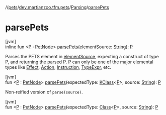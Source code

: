 //[pets](../../../index.md)/[dev.martianzoo.tfm.pets](../index.md)/[Parsing](index.md)/[parsePets](parse-pets.md)

# parsePets

[jvm]\
inline fun &lt;[P](parse-pets.md) : [PetNode](../../dev.martianzoo.tfm.pets.ast/-pet-node/index.md)&gt; [parsePets](parse-pets.md)(elementSource: [String](https://kotlinlang.org/api/latest/jvm/stdlib/kotlin/-string/index.html)): [P](parse-pets.md)

Parses the PETS element in [elementSource](parse-pets.md), expecting a construct of type [P](parse-pets.md), and returning the parsed [P](parse-pets.md). [P](parse-pets.md) can only be one of the major elemental types like [Effect](../../dev.martianzoo.tfm.pets.ast/-effect/index.md), [Action](../../dev.martianzoo.tfm.pets.ast/-action/index.md), [Instruction](../../dev.martianzoo.tfm.pets.ast/-instruction/index.md), [TypeExpr](../../dev.martianzoo.tfm.pets.ast/-type-expr/index.md), etc.

[jvm]\
fun &lt;[P](parse-pets.md) : [PetNode](../../dev.martianzoo.tfm.pets.ast/-pet-node/index.md)&gt; [parsePets](parse-pets.md)(expectedType: [KClass](https://kotlinlang.org/api/latest/jvm/stdlib/kotlin.reflect/-k-class/index.html)&lt;[P](parse-pets.md)&gt;, source: [String](https://kotlinlang.org/api/latest/jvm/stdlib/kotlin/-string/index.html)): [P](parse-pets.md)

Non-reified version of `parse(source)`.

[jvm]\
fun &lt;[P](parse-pets.md) : [PetNode](../../dev.martianzoo.tfm.pets.ast/-pet-node/index.md)&gt; [parsePets](parse-pets.md)(expectedType: [Class](https://docs.oracle.com/javase/8/docs/api/java/lang/Class.html)&lt;[P](parse-pets.md)&gt;, source: [String](https://kotlinlang.org/api/latest/jvm/stdlib/kotlin/-string/index.html)): [P](parse-pets.md)
